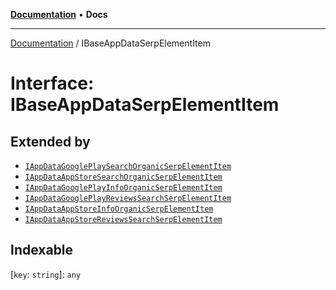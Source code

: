 [**Documentation**](../README.md) • **Docs**

***

[Documentation](../README.md) / IBaseAppDataSerpElementItem

# Interface: IBaseAppDataSerpElementItem

## Extended by

- [`IAppDataGooglePlaySearchOrganicSerpElementItem`](IAppDataGooglePlaySearchOrganicSerpElementItem.md)
- [`IAppDataAppStoreSearchOrganicSerpElementItem`](IAppDataAppStoreSearchOrganicSerpElementItem.md)
- [`IAppDataGooglePlayInfoOrganicSerpElementItem`](IAppDataGooglePlayInfoOrganicSerpElementItem.md)
- [`IAppDataGooglePlayReviewsSearchSerpElementItem`](IAppDataGooglePlayReviewsSearchSerpElementItem.md)
- [`IAppDataAppStoreInfoOrganicSerpElementItem`](IAppDataAppStoreInfoOrganicSerpElementItem.md)
- [`IAppDataAppStoreReviewsSearchSerpElementItem`](IAppDataAppStoreReviewsSearchSerpElementItem.md)

## Indexable

 \[`key`: `string`\]: `any`

